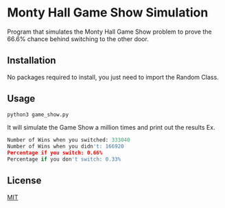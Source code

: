 # Monty Hall Game Show Simulation

Program that simulates the Monty Hall Game Show problem to prove the 66.6% chance behind switching to the other door.

## Installation
No packages required to install, you just need to import the Random Class.


## Usage

```python
python3 game_show.py
```
It will simulate the Game Show a million times and print out the results
Ex.
```python
Number of Wins when you switched: 333040
Number of Wins when you didn't: 166920
Percentage if you switch: 0.66%
Percentage if you don't switch: 0.33%
```

## License
[MIT](https://github.com/flyseddy/Monty_Hall_Game_Show_Sim/blob/master/LICENSE)